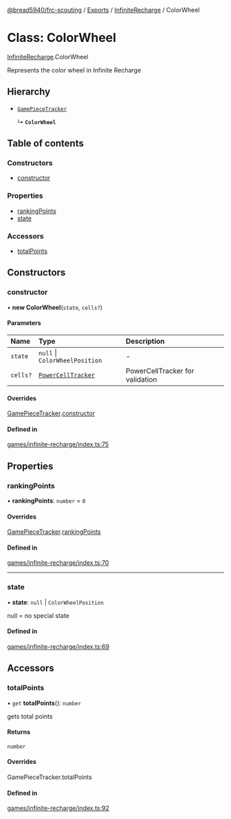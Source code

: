 [@bread5940/frc-scouting](../README.md) / [Exports](../modules.md) / [InfiniteRecharge](../modules/InfiniteRecharge.md) / ColorWheel

# Class: ColorWheel

[InfiniteRecharge](../modules/InfiniteRecharge.md).ColorWheel

Represents the color wheel in Infinite Recharge

## Hierarchy

- [`GamePieceTracker`](GamePieceTracker.md)

  ↳ **`ColorWheel`**

## Table of contents

### Constructors

- [constructor](InfiniteRecharge.ColorWheel.md#constructor)

### Properties

- [rankingPoints](InfiniteRecharge.ColorWheel.md#rankingpoints)
- [state](InfiniteRecharge.ColorWheel.md#state)

### Accessors

- [totalPoints](InfiniteRecharge.ColorWheel.md#totalpoints)

## Constructors

### constructor

• **new ColorWheel**(`state`, `cells?`)

#### Parameters

| Name | Type | Description |
| :------ | :------ | :------ |
| `state` | ``null`` \| `ColorWheelPosition` | - |
| `cells?` | [`PowerCellTracker`](InfiniteRecharge.PowerCellTracker.md) | PowerCellTracker for validation |

#### Overrides

[GamePieceTracker](GamePieceTracker.md).[constructor](GamePieceTracker.md#constructor)

#### Defined in

[games/infinite-recharge/index.ts:75](https://github.com/BREAD5940/frc-scouting/blob/4bb8602/src/games/infinite-recharge/index.ts#L75)

## Properties

### rankingPoints

• **rankingPoints**: `number` = `0`

#### Overrides

[GamePieceTracker](GamePieceTracker.md).[rankingPoints](GamePieceTracker.md#rankingpoints)

#### Defined in

[games/infinite-recharge/index.ts:70](https://github.com/BREAD5940/frc-scouting/blob/4bb8602/src/games/infinite-recharge/index.ts#L70)

___

### state

• **state**: ``null`` \| `ColorWheelPosition`

null = no special state

#### Defined in

[games/infinite-recharge/index.ts:69](https://github.com/BREAD5940/frc-scouting/blob/4bb8602/src/games/infinite-recharge/index.ts#L69)

## Accessors

### totalPoints

• `get` **totalPoints**(): `number`

gets total points

#### Returns

`number`

#### Overrides

GamePieceTracker.totalPoints

#### Defined in

[games/infinite-recharge/index.ts:92](https://github.com/BREAD5940/frc-scouting/blob/4bb8602/src/games/infinite-recharge/index.ts#L92)
